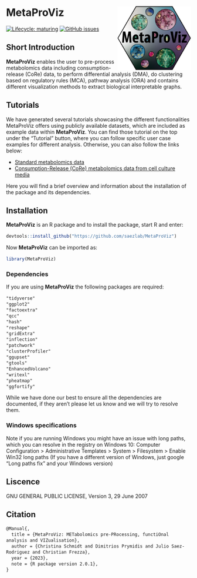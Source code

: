 
<!-- README.md is generated from README.Rmd. Please edit that file -->

# MetaProViz <img src="vignettes/Hexagon_MetaProViz.png" align="right" width="200" />

<!-- badges: start -->

[![Lifecycle:
maturing](https://img.shields.io/badge/lifecycle-maturing-blue.svg)](https://www.tidyverse.org/lifecycle/#maturing)
[![GitHub
issues](https://img.shields.io/github/issues/saezlab/MetaProViz)](https://github.com/saezlab/MetaProViz/issues)
<!-- badges: end -->

## **Short Introduction**

**MetaProViz** enables the user to pre-process metabolomics data
including consumption-release (CoRe) data, to perform differential
analysis (DMA), do clustering based on regulatory rules (MCA), pathway
analysis (ORA) and contains different visualization methods to extract
biological interpretable graphs.

## Tutorials

We have generated several tutorials showcasing the different
functionalities MetaProViz offers using publicly available datasets,
which are included as example data within **MetaProViz**. You can find
those tutorial on the top under the “Tutorial” button, where you can
follow specific user case examples for different analysis. Otherwise,
you can also follow the links below:  
- [Standard metabolomics
data](https://saezlab.github.io/MetaProViz/articles/Standard%20Metabolomics.html)  
- [Consumption-Release (CoRe) metabolomics data from cell culture
media](https://saezlab.github.io/MetaProViz/articles/CoRe%20Metabolomics.html)  
  
Here you will find a brief overview and information about the
installation of the package and its dependencies.

## Installation

**MetaProViz** is an R package and to install the package, start R and
enter:

``` r
devtools::install_github("https://github.com/saezlab/MetaProViz")
```

Now **MetaProViz** can be imported as:

``` r
library(MetaProViz)
```

### Dependencies

If you are using **MetaProViz** the following packages are required:  

    "tidyverse"
    "ggplot2"
    "factoextra"
    "qcc"
    "hash"
    "reshape"
    "gridExtra"
    "inflection"
    "patchwork"
    "clusterProfiler"
    "ggupset"
    "gtools"
    "EnhancedVolcano"
    "writexl"
    "pheatmap"
    "ggfortify"

  
While we have done our best to ensure all the dependencies are
documented, if they aren’t please let us know and we will try to resolve
them.

### Windows specifications

Note if you are running Windows you might have an issue with long paths,
which you can resolve in the registry on Windows 10: Computer
Configuration \> Administrative Templates \> System \> Filesystem \>
Enable Win32 long paths (If you have a different version of Windows,
just google “Long paths fix” and your Windows version)

## Liscence

GNU GENERAL PUBLIC LICENSE, Version 3, 29 June 2007

## Citation

    @Manual{,
      title = {MetaProViz: METabolomics pre-PRocessing, functiOnal analysis and VIZualisation},
      author = {Christina Schmidt and Dimitrios Prymidis and Julio Saez-Rodriguez and Christian Frezza},
      year = {2023},
      note = {R package version 2.0.1},
    }
